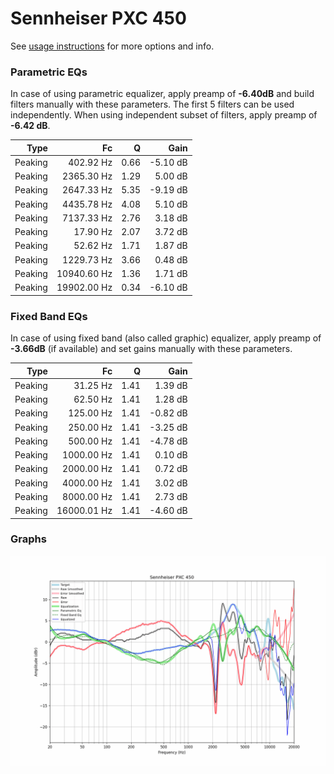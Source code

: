 # Sennheiser PXC 450
See [usage instructions](https://github.com/jaakkopasanen/AutoEq#usage) for more options and info.

### Parametric EQs
In case of using parametric equalizer, apply preamp of **-6.40dB** and build filters manually
with these parameters. The first 5 filters can be used independently.
When using independent subset of filters, apply preamp of **-6.42 dB**.

| Type    | Fc          |    Q | Gain     |
|--------:|------------:|-----:|---------:|
| Peaking | 402.92 Hz   | 0.66 | -5.10 dB |
| Peaking | 2365.30 Hz  | 1.29 | 5.00 dB  |
| Peaking | 2647.33 Hz  | 5.35 | -9.19 dB |
| Peaking | 4435.78 Hz  | 4.08 | 5.10 dB  |
| Peaking | 7137.33 Hz  | 2.76 | 3.18 dB  |
| Peaking | 17.90 Hz    | 2.07 | 3.72 dB  |
| Peaking | 52.62 Hz    | 1.71 | 1.87 dB  |
| Peaking | 1229.73 Hz  | 3.66 | 0.48 dB  |
| Peaking | 10940.60 Hz | 1.36 | 1.71 dB  |
| Peaking | 19902.00 Hz | 0.34 | -6.10 dB |

### Fixed Band EQs
In case of using fixed band (also called graphic) equalizer, apply preamp of **-3.66dB**
(if available) and set gains manually with these parameters.

| Type    | Fc          |    Q | Gain     |
|--------:|------------:|-----:|---------:|
| Peaking | 31.25 Hz    | 1.41 | 1.39 dB  |
| Peaking | 62.50 Hz    | 1.41 | 1.28 dB  |
| Peaking | 125.00 Hz   | 1.41 | -0.82 dB |
| Peaking | 250.00 Hz   | 1.41 | -3.25 dB |
| Peaking | 500.00 Hz   | 1.41 | -4.78 dB |
| Peaking | 1000.00 Hz  | 1.41 | 0.10 dB  |
| Peaking | 2000.00 Hz  | 1.41 | 0.72 dB  |
| Peaking | 4000.00 Hz  | 1.41 | 3.02 dB  |
| Peaking | 8000.00 Hz  | 1.41 | 2.73 dB  |
| Peaking | 16000.01 Hz | 1.41 | -4.60 dB |

### Graphs
![](./Sennheiser%20PXC%20450.png)